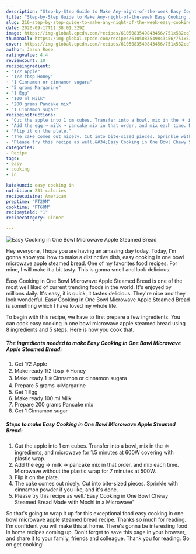 ```yaml
---
description: "Step-by-Step Guide to Make Any-night-of-the-week Easy Cooking in One Bowl Microwave Apple Steamed Bread"
title: "Step-by-Step Guide to Make Any-night-of-the-week Easy Cooking in One Bowl Microwave Apple Steamed Bread"
slug: 216-step-by-step-guide-to-make-any-night-of-the-week-easy-cooking-in-one-bowl-microwave-apple-steamed-bread
date: 2020-09-17T11:38:01.329Z
image: https://img-global.cpcdn.com/recipes/6105083549843456/751x532cq70/easy-cooking-in-one-bowl-microwave-apple-steamed-bread-recipe-main-photo.jpg
thumbnail: https://img-global.cpcdn.com/recipes/6105083549843456/751x532cq70/easy-cooking-in-one-bowl-microwave-apple-steamed-bread-recipe-main-photo.jpg
cover: https://img-global.cpcdn.com/recipes/6105083549843456/751x532cq70/easy-cooking-in-one-bowl-microwave-apple-steamed-bread-recipe-main-photo.jpg
author: Jason Rose
ratingvalue: 4.4
reviewcount: 10
recipeingredient:
- "1/2 Apple"
- "1/2 tbsp Honey"
- "1 Cinnamon or cinnamon sugara"
- "5 grams Margarine"
- "1 Egg"
- "100 ml Milk"
- "200 grams Pancake mix"
- "1 Cinnamon sugar"
recipeinstructions:
- "Cut the apple into 1 cm cubes. Transfer into a bowl, mix in the ＊ ingredients, and microwave for 1.5 minutes at 600W covering with plastic wrap."
- "Add the egg → milk → pancake mix in that order, and mix each time. Microwave without the plastic wrap for 7 minutes at 500W."
- "Flip it on the plate."
- "The cake comes out nicely. Cut into bite-sized pieces. Sprinkle with cinnamon powder if you like, and it&#39;s done."
- "Please try this recipe as well.&#34;Easy Cooking in One Bowl Chewy Steamed Bread Made with Mochi in a Microwave&#34;"
categories:
- Recipe
tags:
- easy
- cooking
- in

katakunci: easy cooking in 
nutrition: 231 calories
recipecuisine: American
preptime: "PT29M"
cooktime: "PT60M"
recipeyield: "1"
recipecategory: Dinner

---
```



![Easy Cooking in One Bowl Microwave Apple Steamed Bread](https://img-global.cpcdn.com/recipes/6105083549843456/751x532cq70/easy-cooking-in-one-bowl-microwave-apple-steamed-bread-recipe-main-photo.jpg)

Hey everyone, I hope you are having an amazing day today. Today, I'm gonna show you how to make a distinctive dish, easy cooking in one bowl microwave apple steamed bread. One of my favorites food recipes. For mine, I will make it a bit tasty. This is gonna smell and look delicious.

Easy Cooking in One Bowl Microwave Apple Steamed Bread is one of the most well liked of current trending foods in the world. It's enjoyed by millions daily. It's easy, it is quick, it tastes delicious. They're nice and they look wonderful. Easy Cooking in One Bowl Microwave Apple Steamed Bread is something which I have loved my whole life.




To begin with this recipe, we have to first prepare a few ingredients. You can cook easy cooking in one bowl microwave apple steamed bread using 8 ingredients and 5 steps. Here is how you cook that.

##### The ingredients needed to make Easy Cooking in One Bowl Microwave Apple Steamed Bread:

1. Get 1/2 Apple
1. Make ready 1/2 tbsp ＊Honey
1. Make ready 1 ＊Cinnamon or cinnamon sugara
1. Prepare 5 grams ＊Margarine
1. Get 1 Egg
1. Make ready 100 ml Milk
1. Prepare 200 grams Pancake mix
1. Get 1 Cinnamon sugar




##### Steps to make Easy Cooking in One Bowl Microwave Apple Steamed Bread:

1. Cut the apple into 1 cm cubes. Transfer into a bowl, mix in the ＊ ingredients, and microwave for 1.5 minutes at 600W covering with plastic wrap.
1. Add the egg → milk → pancake mix in that order, and mix each time. Microwave without the plastic wrap for 7 minutes at 500W.
1. Flip it on the plate.
1. The cake comes out nicely. Cut into bite-sized pieces. Sprinkle with cinnamon powder if you like, and it&#39;s done.
1. Please try this recipe as well.&#34;Easy Cooking in One Bowl Chewy Steamed Bread Made with Mochi in a Microwave&#34;




So that's going to wrap it up for this exceptional food easy cooking in one bowl microwave apple steamed bread recipe. Thanks so much for reading. I'm confident you will make this at home. There's gonna be interesting food in home recipes coming up. Don't forget to save this page in your browser, and share it to your family, friends and colleague. Thank you for reading. Go on get cooking!
